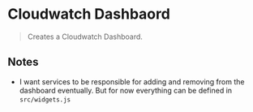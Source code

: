 # Cloudwatch Dashbaord

> Creates a Cloudwatch Dashboard.

## Notes

- I want services to be responsible for adding and removing from the dashboard eventually. But for now everything can be defined in `src/widgets.js`